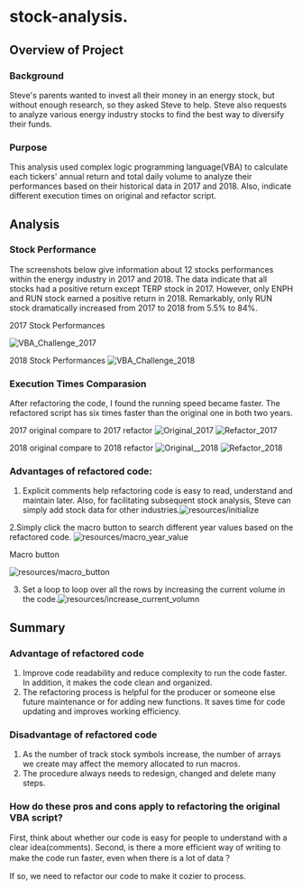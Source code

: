 # stock-analysis.

## Overview of Project
### Background
Steve's parents wanted to invest all their money in an energy stock, but without enough research, so they asked Steve to help. Steve also requests to analyze various energy industry stocks to find the best way to diversify their funds.

### Purpose
This analysis used complex logic programming language(VBA) to calculate each tickers' annual return and total daily volume to analyze their performances based on their historical data in 2017 and 2018. Also, indicate different execution times on original and refactor script.

## Analysis
### Stock Performance
The screenshots below give information about 12 stocks performances within the energy industry in 2017 and 2018. The data indicate that all stocks had a positive return except TERP stock in 2017. However, only ENPH and RUN stock earned a positive return in 2018. Remarkably, only RUN stock dramatically increased from 2017 to 2018 from 5.5% to 84%.

2017 Stock Performances

![VBA_Challenge_2017](resources/VBA_Challenge_2017.png)

2018 Stock Performances
![VBA_Challenge_2018](resources/VBA_Challenge_2018.png)


### Execution Times Comparasion
After refactoring the code, I found the running speed became faster. The refactored script has six times faster than the original one in both two years.

2017 original compare to 2017 refactor
![Original_2017](resources/Original_2017.png)
![Refactor_2017](resources/Refactor_2017.png)

2018 original compare to 2018 refactor
![Original__2018](resources/Original__2018.png)
![Refactor_2018](resources/Refactor_2018.png)




### Advantages of refactored code:
1. Explicit comments help refactoring code is easy to read, understand and maintain later. Also, for facilitating subsequent stock analysis, Steve can simply add stock data for other industries.![resources/initialize](resources/initialize.png)

2.Simply click the macro button to search different year values based on the refactored code. 
![resources/macro_year_value](resources/macro_year_value.png)
 
Macro button

![resources/macro_button](resources/macro_button.png)

3. Set a loop to loop over all the rows by increasing the current volume in the code.![resources/increase_current_volumn](resources/increase_current_volumn.png)

## Summary
### Advantage of refactored code
1. Improve code readability and reduce complexity to run the code faster. In addition, it makes the code clean and organized. 
2. The refactoring process is helpful for the producer or someone else future maintenance or for adding new functions. It saves time for code updating and improves working efficiency. 

### Disadvantage of refactored code
1. As the number of track stock symbols increase, the number of arrays we create may affect the memory allocated to run macros. 
2. The procedure always needs to redesign, changed and delete many steps.

### How do these pros and cons apply to refactoring the original VBA script?
First, think about whether our code is easy for people to understand with a clear idea(comments). Second, is there a more efficient way of writing to make the code run faster, even when there is a lot of data？

If so, we need to refactor our code to make it cozier to process. 
